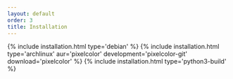 ```yaml
---
layout: default
order: 3
title: Installation
---
```

{% include installation.html type='debian' %}
{% include installation.html type='archlinux' aur='pixelcolor' development='pixelcolor-git' download='pixelcolor' %}
{% include installation.html type='python3-build' %}
